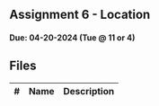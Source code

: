 ## Assignment 6 - Location
#### Due: 04-20-2024 (Tue @ 11 or 4)

## Files

|   #   | Name | Description |
| :---: | :--- | :---------- |
